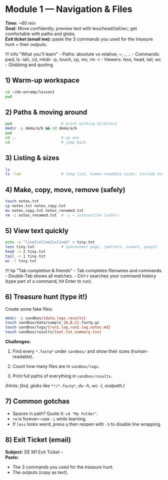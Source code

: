 # Module 1 — Navigation & Files

**Time:** ~60 min  
**Goal:** Move confidently; preview text with less/head/tail/wc; get comfortable with paths and globs.  
**Exit ticket (email me):** paste the 3 commands you used for the treasure hunt + their outputs.

!!! info "What you'll learn"
    - Paths: absolute vs relative; ~, ., ..
    - Commands: pwd, ls -lah, cd, mkdir -p, touch, cp, mv, rm -i
    - Viewers: less, head, tail, wc
    - Globbing and quoting

## 1) Warm-up workspace

```bash
cd ~/de-onramp/lesson1
pwd
```

## 2) Paths & moving around

```bash
pwd                      # print working directory
mkdir -p demo/a/b && cd demo/a/b
pwd
cd ..                    # up one
cd -                     # jump back
```

## 3) Listing & sizes

```bash
ls
ls -lah                  # long list, human-readable sizes, include hidden
```

## 4) Make, copy, move, remove (safely)

```bash
touch notes.txt
cp notes.txt notes_copy.txt
mv notes_copy.txt notes_renamed.txt
rm -i notes_renamed.txt  # -i = interactive (safer)
```

## 5) View text quickly

```bash
echo -e "line1\nline2\nline3" > tiny.txt
less tiny.txt            # space=next page, /pattern, n=next, q=quit
head -n 2 tiny.txt
tail -n 1 tiny.txt
wc -l tiny.txt
```

!!! tip "Tab completion & friends"
    - Tab completes filenames and commands.
    - Double-Tab shows all matches.
    - Ctrl-r searches your command history (type part of a command, hit Enter to run).

## 6) Treasure hunt (type it!)

Create some fake files:

```bash
mkdir -p sandbox/{data,logs,results}
touch sandbox/data/sample_{A,B,C}.fastq.gz
touch sandbox/logs/{run1.log,run2.log,notes.md}
touch sandbox/results/{out.txt,summary.tsv}
```

**Challenges:**

1. Find every `*.fastq*` under `sandbox/` and show their sizes (human-readable).

2. Count how many files are in `sandbox/logs`.

3. Print full paths of everything in `sandbox/results`.

*(Hints: find, globs like `**/*.fastq*`, du -h, wc -l, realpath.)*

## 7) Common gotchas

- Spaces in path? Quote it: `cd "My Folder"`.
- `rm` is forever—use `-i` while learning.
- If `less` looks weird, press `q` then reopen with `-S` to disable line wrapping.

## 8) Exit Ticket (email)

**Subject:** DE M1 Exit Ticket – <Your Name>  
**Paste:**

- The 3 commands you used for the treasure hunt.
- The outputs (copy as text).
